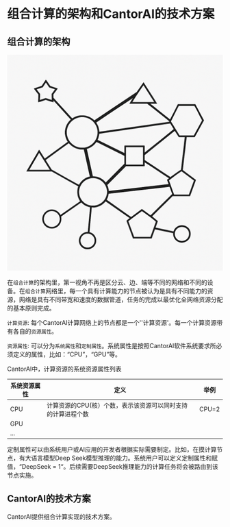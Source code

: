 # 组合计算的架构和CantorAI的技术方案

## 组合计算的架构

![已生成图片](images/composition-computing-architecture.png)

在`组合计算`的架构里，第一视角不再是区分云、边、端等不同的网络和不同的设备。在`组合计算`网络里，每一个具有计算能力的节点被认为是具有不同能力的资源，网络是具有不同带宽和速度的数据管道，任务的完成以最优化全网络资源分配的基本原则完成。

`计算资源`: 每个CantorAI计算网络上的节点都是一个''计算资源'。每一个计算资源带有各自的`资源属性`。

`资源属性`: 可以分为`系统属性`和`定制属性`。系统属性是按照CantorAI软件系统要求所必须定义的属性，比如：“CPU”，“GPU”等。

CantorAI中，计算资源的系统资源属性列表

| 系统资源属性 | 定义                                                         | 举例  |
| ------------ | ------------------------------------------------------------ | ----- |
| CPU          | 计算资源的CPU(核）个数，表示该资源可以同时支持的计算进程个数 | CPU=2 |
| GPU          |                                                              |       |
| ...          |                                                              |       |

定制属性可以由系统用户或AI应用的开发者根据实际需要制定。比如，在摸计算节点，有大语言模型Deep Seek模型推理的能力。系统用户可以定义定制属性和赋值，“DeepSeek = 1“。后续需要DeepSeek推理能力的计算任务将会被路由到该节点实施。

## CantorAI的技术方案

CantorAI提供组合计算实现的技术方案。